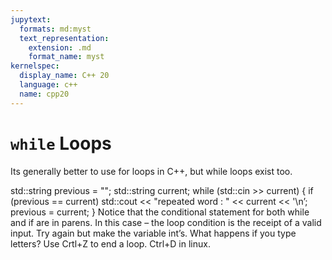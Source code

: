 ```yaml
---
jupytext:
  formats: md:myst
  text_representation:
    extension: .md
    format_name: myst
kernelspec:
  display_name: C++ 20
  language: c++
  name: cpp20
---
```


# `while` Loops


Its generally better to use for loops in C++, but while loops exist too.


std::string previous = "";
std::string current;
while (std::cin >> current) {
	if (previous == current)
	std::cout << "repeated word : " << current << '\n’;
	previous = current;
}
Notice that the conditional statement for both while and if are in parens.
In this case – the loop condition is the receipt of a valid input. 
Try again but make the variable int’s. What happens if you type letters?
Use Crtl+Z to end a loop. Ctrl+D in linux.

